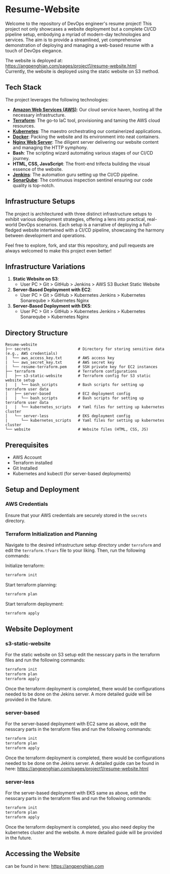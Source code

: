 # Resume-Website

Welcome to the repository of DevOps engineer's resume project! This project not only showcases a website deployment but a complete CI/CD pipeline setup, embodying a myriad of modern-day technologies and services. The aim is to provide a streamlined, yet comprehensive demonstration of deploying and managing a web-based resume with a touch of DevOps elegance.

The website is deployed at:<br/>
https://angpenghian.com/pages/project1/resume-website.html<br/>
Currently, the website is deployed using the static website on S3 method.<br/>

## Tech Stack
The project leverages the following technologies:

- **[Amazon Web Services (AWS)](https://aws.amazon.com/)**: Our cloud service haven, hosting all the necessary infrastructure.
- **[Terraform](https://www.terraform.io/)**: The go-to IaC tool, provisioning and taming the AWS cloud resources.
- **[Kubernetes](https://kubernetes.io/)**: The maestro orchestrating our containerized applications.
- **[Docker](https://www.docker.com/)**: Packing the website and its environment into neat containers.
- **[Nginx Web Server](https://www.nginx.com/)**: The diligent server delivering our website content and managing the HTTP symphony.
- **Bash**: The scripting wizard automating various stages of our CI/CD journey.
- **HTML, CSS, JavaScript**: The front-end trifecta building the visual essence of the website.
- **[Jenkins](https://www.jenkins.io/)**: The automation guru setting up the CI/CD pipeline.
- **[SonarQube](https://www.sonarqube.org/)**: The continuous inspection sentinel ensuring our code quality is top-notch.

## Infrastructure Setups
The project is architectured with three distinct infrastructure setups to exhibit various deployment strategies, offering a lens into practical, real-world DevOps scenarios. Each setup is a narrative of deploying a full-fledged website intertwined with a CI/CD pipeline, showcasing the harmony between development and operations.

Feel free to explore, fork, and star this repository, and pull requests are always welcomed to make this project even better!


## Infrastructure Variations

1. **Static Website on S3**:
    - User PC > Git > GitHub > Jenkins > AWS S3 Bucket Static Website
2. **Server-Based Deployment with EC2**:
    - User PC > Git > GitHub > Kubernetes Jenkins > Kubernetes Sonareqube > Kubernetes Nginx
3. **Server-Based Deployment with EKS**:
    - User PC > Git > GitHub > Kubernetes Jenkins > Kubernetes Sonareqube > Kubernetes Nginx

## Directory Structure

```plaintext
Resume-website
├── secrets                     # Directory for storing sensitive data (e.g., AWS credentials)
|  └── aws_access_key.txt       # AWS access key
|  └── aws_secret_key.txt       # AWS secret key
|  └── resume-terraform.pem     # SSH private key for EC2 instances
├── terraform                   # Terraform configurations
│   ├── s3-static-website       # Terraform config for S3 static website setup
|   |  └── bash_scripts         # Bash scripts for setting up terraform user data
│   ├── server-based            # EC2 deployment config
|   |  └── bash_scripts         # Bash scripts for setting up terraform user data
|   |  └── kubernetes_scripts   # Yaml files for setting up kubernetes cluster
│   └── server-less             # EKS deployment config
|      └── kubernetes_scripts   # Yaml files for setting up kubernetes cluster
└── website                     # Website files (HTML, CSS, JS)
```

## Prerequisites

- AWS Account
- Terraform installed
- Git Installed
- Kubernetes and kubectl (for server-based deployments)

## Setup and Deployment

### AWS Credentials

Ensure that your AWS credentials are securely stored in the `secrets` directory.

### Terraform Initialization and Planning

Navigate to the desired infrastructure setup directory under `terraform` and edit the `terraform.tfvars` file to your liking. Then, run the following commands:

Initialize terraform:
```bash
terraform init
```
Start terraform planning:
```bash
terraform plan
```
Start terraform deployment:
```bash
terraform apply
```

## Website Deployment

### s3-static-website
For the static website on S3 setup edit the nesscary parts in the terraform files and run the following commands:
```bash
terraform init
terraform plan
terraform apply
```
Once the terraform deployment is completed, there would be configurations needed to be done on the Jekins server.
A more detailed guide will be provided in the future.

### server-based
For the server-based deployment with EC2 same as above, edit the nesscary parts in the terraform files and run the following commands:
```bash
terraform init
terraform plan
terraform apply
```
Once the terraform deployment is completed, there would be configurations needed to be done on the Jekins server.
A detailed guide can be found in here: https://angpenghian.com/pages/project1/resume-website.html

### server-less
For the server-based deployment with EKS same as above, edit the nesscary parts in the terraform files and run the following commands:
```bash
terraform init
terraform plan
terraform apply
```
Once the terraform deployment is completed, you also need deploy the kubernetes cluster and the website.
A more detailed guide will be provided in the future.

## Accessing the Website
can be found in here: https://angpenghian.com